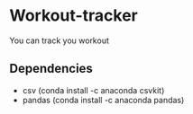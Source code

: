 # Workout-tracker

<p> You can track you workout </p>

## Dependencies

 <ul>
  <li> csv (conda install -c anaconda csvkit) </li>
  <li> pandas (conda install -c anaconda pandas) </li>
</ul>
